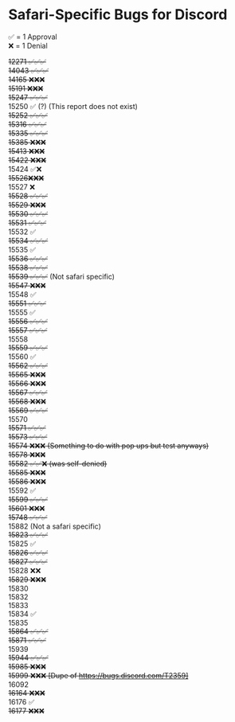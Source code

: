 # Safari-Specific Bugs for Discord 
✅ = 1 Approval  
❌ = 1 Denial  

~~12271 ✅✅✅~~  
~~14043 ✅✅✅~~    
~~14165 ❌❌❌~~  
~~15191 ❌❌❌~~  
~~15247 ✅✅✅~~    
15250 ✅ (?) (This report does not exist)  
~~15252 ✅✅✅~~  
~~15316 ✅✅✅~~  
~~15335 ✅✅✅~~  
~~15385 ❌❌❌~~  
~~15413 ❌❌❌~~  
~~15422 ❌❌❌~~   
15424  ✅❌  
~~15526❌❌❌~~  
15527 ❌  
~~15528 ✅✅✅~~  
~~15529 ❌❌❌~~  
~~15530 ✅✅✅~~       
~~15531 ✅✅✅~~  
15532 ✅  
~~15534 ✅✅✅~~  
15535 ✅  
~~15536 ✅✅✅~~        
~~15538 ✅✅✅~~  
~~15539 ✅✅✅~~ (Not safari specific)  
~~15547 ❌❌❌~~  
15548 ✅  
~~15551 ✅✅✅~~     
15555 ✅  
~~15556 ✅✅✅~~   
~~15557 ✅✅✅~~  
15558  
~~15559 ✅✅✅~~   
15560 ✅  
~~15562 ✅✅✅~~    
~~15565 ❌❌❌~~  
~~15566 ❌❌❌~~  
~~15567 ✅✅✅~~  
~~15568 ❌❌❌~~  
~~15569 ✅✅✅~~   
15570  
~~15571 ✅✅✅~~  
~~15573 ✅✅✅~~  
~~15574 ❌❌❌ (Something to do with pop ups but test anyways)~~     
~~15578 ❌❌❌~~  
~~15582 ✅✅❌ (was self-denied)~~  
~~15585 ❌❌❌~~  
~~15586 ❌❌❌~~  
15592 ✅  
~~15599 ✅✅✅~~   
~~15601 ❌❌❌~~  
~~15748 ✅✅✅~~      
15882 (Not a safari specific)     
~~15823 ✅✅✅~~  
15825 ✅  
~~15826 ✅✅✅~~     
~~15827 ✅✅✅~~  
15828 ❌❌  
~~15829 ❌❌❌~~  
15830  
15832  
15833  
15834  ✅    
15835  
~~15864 ✅✅✅~~  
~~15871 ✅✅✅~~  
15939  
~~15944 ✅✅✅~~  
~~15985 ❌❌❌~~  
~~15999 ❌❌❌ [Dupe of https://bugs.discord.com/T2359]~~    
16092  
~~16164 ❌❌❌~~   
16176 ✅  
~~16177 ❌❌❌~~  
